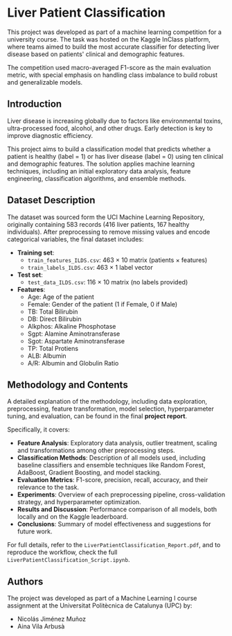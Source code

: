 # Liver Patient Classification

This project was developed as part of a machine learning competition for a university course. The task was hosted on the Kaggle InClass platform, where teams aimed to build the most accurate classifier for detecting liver disease based on patients' clinical and demographic features.

The competition used macro-averaged F1-score as the main evaluation metric, with special emphasis on handling class imbalance to build robust and generalizable models. 

## Introduction

Liver disease is increasing globally due to factors like environmental toxins, ultra-processed food, alcohol, and other drugs. Early detection is key to improve diagnostic efficiency. 

This project aims to build a classification model that predicts whether a patient is healthy (label = 1) or has liver disease (label = 0) using ten clinical and demographic features. The solution applies machine learning techniques, including an initial exploratory data analysis, feature engineering, classification algorithms, and ensemble methods. 

## Dataset Description

The dataset was sourced form the UCI Machine Learning Repository, originally containing 583 records (416 liver patients, 167 healthy individuals). After preprocessing to remove missing values and encode categorical variables, the final dataset includes:
- **Training set**: 
    - `train_features_ILDS.csv`: 463 × 10 matrix (patients × features)
    - `train_labels_ILDS.csv`: 463 × 1 label vector
- **Test set**: 
    - `test_data_ILDS.csv`: 116 × 10 matrix (no labels provided)
- **Features**: 
    - Age: Age of the patient 
    - Female: Gender of the patient (1 if Female, 0 if Male) 
    - TB: Total Bilirubin 
    - DB: Direct Bilirubin 
    - Alkphos: Alkaline Phosphotase 
    - Sgpt: Alamine Aminotransferase 
    - Sgot: Aspartate Aminotransferase 
    - TP: Total Protiens 
    - ALB: Albumin 
    - A/R: Albumin and Globulin Ratio 

## Methodology and Contents

A detailed explanation of the methodology, including data exploration, preprocessing, feature transformation, model selection, hyperparameter tuning, and evaluation, can be found in the final **project report**. 

Specifically, it covers:
- **Feature Analysis**: Exploratory data analysis, outlier treatment, scaling and transformations among other preprocessing steps.
- **Classification Methods**: Description of all models used, including baseline classifiers and ensemble techniques like Random Forest, AdaBoost, Gradient Boosting, and model stacking.
- **Evaluation Metrics**: F1-score, precision, recall, accuracy, and their relevance to the task.
- **Experiments**: Overview of each preprocessing pipeline, cross-validation strategy, and hyperparameter optimization.
- **Results and Discussion**: Performance comparison of all models, both locally and on the Kaggle leaderboard.
- **Conclusions**: Summary of model effectiveness and suggestions for future work. 

For full details, refer to the `LiverPatientClassification_Report.pdf`, and to reproduce the workflow, check the full `LiverPatientClassification_Script.ipynb`.

## Authors

The project was developed as part of a Machine Learning I course assignment at the Universitat Politècnica de Catalunya (UPC) by:
- Nicolás Jiménez Muñoz
- Aina Vila Arbusà




